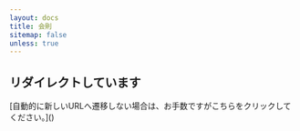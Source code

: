 ```yaml
---
layout: docs
title: 会則
sitemap: false
unless: true
---
```

## リダイレクトしています
[自動的に新しいURLへ遷移しない場合は、お手数ですがこちらをクリックしてください。](<script>'/rules/constitution.html' + location.hash;</script>)
